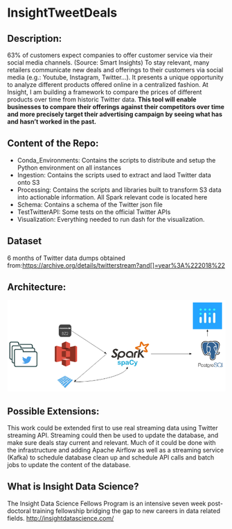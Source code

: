 # InsightTweetDeals

## Description:
63% of customers expect companies to offer customer service via their social media channels. (Source: Smart Insights) To stay relevant, many retailers communicate new deals and offerings to their customers via social media (e.g.: Youtube, Instagram, Twitter…). 
It presents a unique opportunity to analyze different products offered online in a centralized fashion. 
At Insight, I am building a framework to compare the prices of different products over time from historic Twitter data. 
<b>This tool will enable businesses to compare their offerings against their competitors over time and more precisely target their advertising campaign by seeing what has and hasn’t worked in the past.</b>


## Content of the Repo:
- Conda_Environments: Contains the scripts to distribute and setup the Python environment on all instances
- Ingestion: Contains the scripts used to extract and laod Twitter data onto S3
- Processing: Contains the scripts and libraries built to transform S3 data into actionable information. All Spark relevant code is located here
- Schema: Contains a schema of the Twitter json file
- TestTwitterAPI: Some tests on the official Twitter APIs
- Visualization: Everything needed to run dash for the visualization. 

## Dataset
6 months of Twitter data dumps obtained from:https://archive.org/details/twitterstream?and[]=year%3A%222018%22


## Architecture:

![Architecture Image](Pipeline.png)

## Possible Extensions:

This work could be extended first to use real streaming data using Twitter streaming API. 
Streaming could then be used to update the database, and make sure deals stay current and relevant. 
Much of it could be done with the infrastructure and adding Apache Airflow as well as a streaming service (Kafka) to 
schedule database clean up and schedule API calls and batch jobs to update the content of the database. 


## What is Insight Data Science?
The Insight Data Science Fellows Program is an intensive seven week post-doctoral training fellowship bridging the gap to new careers in data related fields.
http://insightdatascience.com/





